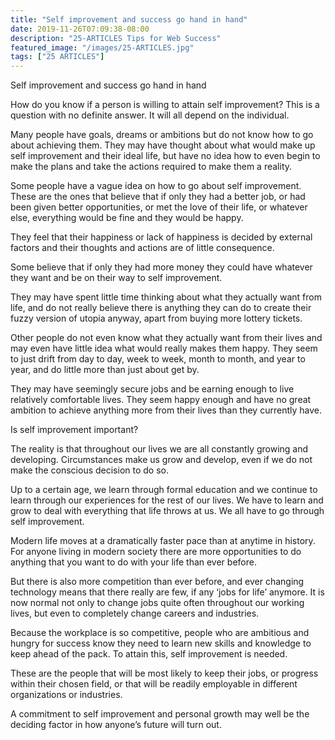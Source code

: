 ```yaml
---
title: "Self improvement and success go hand in hand"
date: 2019-11-26T07:09:38-08:00
description: "25-ARTICLES Tips for Web Success"
featured_image: "/images/25-ARTICLES.jpg"
tags: ["25 ARTICLES"]
---
```


Self improvement and success go hand in hand


How do you know if a person is willing to attain self improvement? This is a question with no definite answer. It will all depend on the individual.

Many people have goals, dreams or ambitions but do not know how to go about achieving them. They may have thought about what would make up self improvement and their ideal life, but have no idea how to even begin to make the plans and take the actions required to make them a reality.

Some people have a vague idea on how to go about self improvement. These are the ones that believe that if only they had a better job, or had been given better opportunities, or met the love of their life, or whatever else, everything would be fine and they would be happy. 

They feel that their happiness or lack of happiness is decided by external factors and their thoughts and actions are of little consequence.

Some believe that if only they had more money they could have whatever they want and be on their way to self improvement. 

They may have spent little time thinking about what they actually want from life, and do not really believe there is anything they can do to create their fuzzy version of utopia anyway, apart from buying more lottery tickets.

Other people do not even know what they actually want from their lives and may even have little idea what would really makes them happy. They seem to just drift from day to day, week to week, month to month, and year to year, and do little more than just about get by. 

They may have seemingly secure jobs and be earning enough to live relatively comfortable lives. They seem happy enough and have no great ambition to achieve anything more from their lives than they currently have.

Is self improvement important?

The reality is that throughout our lives we are all constantly growing and developing. Circumstances make us grow and develop, even if we do not make the conscious decision to do so.
 
Up to a certain age, we learn through formal education and we continue to learn through our experiences for the rest of our lives. We have to learn and grow to deal with everything that life throws at us. We all have to go through self improvement.

Modern life moves at a dramatically faster pace than at anytime in history. For anyone living in modern society there are more opportunities to do anything that you want to do with your life than ever before. 

But there is also more competition than ever before, and ever changing technology means that there really are few, if any ‘jobs for life’ anymore. It is now normal not only to change jobs quite often throughout our working lives, but even to completely change careers and industries.

Because the workplace is so competitive, people who are ambitious and hungry for success know they need to learn new skills and knowledge to keep ahead of the pack. To attain this, self improvement is needed. 

These are the people that will be most likely to keep their jobs, or progress within their chosen field, or that will be readily employable in different organizations or industries.

A commitment to self improvement and personal growth may well be the deciding factor in how anyone’s future will turn out.

